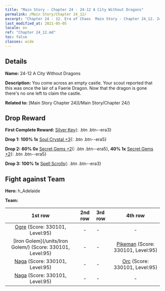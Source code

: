 ```yaml
---
title: "Main Story - Chapter 24 - 24-12 A City Without Dragons"
permalink: /Main Story/Chapter 24_12/
excerpt: "Chapter 24 - 12. Era of Chaos  Main Story - Chapter 24_12. 24-12 A City Without Dragons"
last_modified_at: 2021-05-05
locale: en
ref: "Chapter 24_12.md"
toc: false
classes: wide
---
```


## Details

 **Name:** 24-12 A City Without Dragons

 **Description:** You come across an empty castle. Your scout reported that this was once the lair of a Faerie Dragon. Now that the dragon is gone there's no one left to claim the castle.

 **Related to:** [Main Story Chapter 24](/Main Story/Chapter 24/)

## Drop Reward

 **First Complete Reward:** [Silver Key](/Items/con_693/){: .btn .btn--era3}

 **Drop 1:** **100% 1x** [Soul Crystal +3](/Items/mat_87/){: .btn .btn--era5}

 **Drop 2:** **60% 0x** [Secret Gems +2](/Items/mat_79/){: .btn .btn--era5}, **40% 1x** [Secret Gems +2](/Items/mat_79/){: .btn .btn--era5}

 **Drop 3:** **100% 1x** [Spell Scrolls](/Items/con_694/){: .btn .btn--era3}


## Fight against Team
 **Hero:** h_Adelaide

 **Team:**


  | 1st row | 2nd row | 3rd row | 4th row |
  |:----:|:----:|:----|:----:|
  | [Ogre](/units/Ogre/) (Score: 330101, Level:95)  | - | - | - |
  | [Iron Golem](/units/Iron Golem/) (Score: 330101, Level:95)  | - | - | [Pikeman](/units/Pikeman/) (Score: 330101, Level:95)  |
  | [Naga](/units/Naga/) (Score: 330101, Level:95)  | - | - | [Orc](/units/Orc/) (Score: 330101, Level:95)  |
  | [Naga](/units/Naga/) (Score: 330101, Level:95)  | - | - | - |



